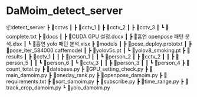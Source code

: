 # DaMoim_detect_server

📦detect_server
 ┣ 📂cctvs
 ┃ ┣ 📂cctv_1
 ┃ ┣ 📂cctv_2
 ┃ ┣ 📂cctv_3
 ┃ ┗ 📜complete.txt
 ┣ 📂docs
 ┃ ┣ 📜CUDA GPU 설정.docx
 ┃ ┣ 📜흡연 openpose 패턴 분석.xlsx
 ┃ ┗ 📜흡연 yolo 패턴 분석.xlsx
 ┣ 📂models
 ┃ ┣ 📜pose_deploy.prototxt
 ┃ ┣ 📜pose_iter_584000.caffemodel
 ┃ ┣ 📜yolov5s.pt
 ┃ ┗ 📜yolov8_smoking.pt
 ┣ 📂results
 ┃ ┣ 📂cctv_1
 ┃ ┃ ┣ 📂person_1
 ┃ ┃ ┗ 📂person_2
 ┃ ┣ 📂cctv_2
 ┃ ┃ ┣ 📂person_5
 ┃ ┃ ┗ 📂person_6
 ┃ ┗ 📂cctv_3
 ┃ ┃ ┣ 📂person_3
 ┃ ┃ ┗ 📂person_4
 ┣ 📜count_total.py
 ┣ 📜database.py
 ┣ 📜GPU_setting_check.py
 ┣ 📜main_damoim.py
 ┣ 📜oneday_rank.py
 ┣ 📜openpose_damoim.py
 ┣ 📜requirements.txt
 ┣ 📜sort_damoim.py
 ┣ 📜subscribe.py
 ┣ 📜time_range.py
 ┣ 📜track_crop_damoim.py
 ┗ 📜yolo_damoim.py
